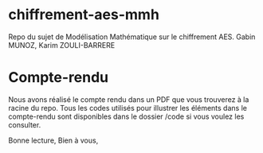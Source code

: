 # chiffrement-aes-mmh

Repo du sujet de Modélisation Mathématique sur le chiffrement AES. Gabin MUNOZ, Karim ZOULI-BARRERE

# Compte-rendu

Nous avons réalisé le compte rendu dans un PDF que vous trouverez à la racine du repo. Tous les codes utilisés pour illustrer les éléments dans le compte-rendu sont disponibles dans le dossier /code si vous voulez les consulter.

Bonne lecture,
Bien à vous,
